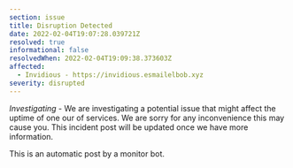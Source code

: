 ```yaml
---
section: issue
title: Disruption Detected
date: 2022-02-04T19:07:28.039721Z
resolved: true
informational: false
resolvedWhen: 2022-02-04T19:09:38.373603Z
affected:
  - Invidious - https://invidious.esmailelbob.xyz
severity: disrupted
---
```

*Investigating* - We are investigating a potential issue that might affect the uptime of one our of services. We are sorry for any inconvenience this may cause you. This incident post will be updated once we have more information.

This is an automatic post by a monitor bot.
        